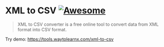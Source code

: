 # XML to CSV [![Awesome](https://cdn.rawgit.com/sindresorhus/awesome/d7305f38d29fed78fa85652e3a63e154dd8e8829/media/badge.svg)](https://github.com/sindresorhus/awesome)

>XML to CSV converter is a free online tool to convert data from XML format into CSV format.

Try demo: https://tools.waytolearnx.com/xml-to-csv
